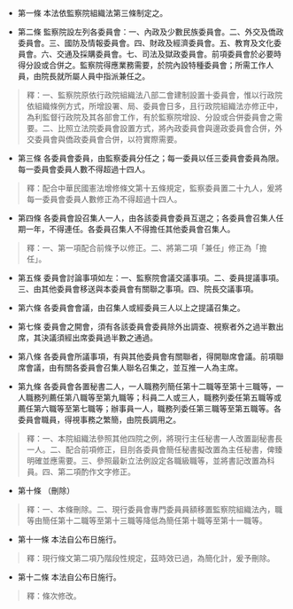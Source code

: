 * 第一條 本法依監察院組織法第三條制定之。

* 第二條 監察院設左列各委員會：一、內政及少數民族委員會。二、外交及僑政委員會。三、國防及情報委員會。四、財政及經濟委員會。五、教育及文化委員會。六、交通及採購委員會。七、司法及獄政委員會。前項委員會於必要時得分設或合併之。監察院得應業務需要，於院內設特種委員會；所需工作人員，由院長就所屬人員中指派兼任之。

> 釋：一、監察院原依行政院組織法八部二會建制設置十委員會，惟以行政院依組織條例方式，所增設署、局、委員會日多，且行政院組織法亦修正中，為利監督行政院及其各部會工作，有於監察院增設、分設或合併委員會之需要。二、比照立法院委員會設置方式，將內政委員會與邊政委員會合併，外交委員會與僑政委員會合併，以符實際需要。

* 第三條 各委員會委員，由監察委員分任之；每一委員以任三委員會委員為限。每一委員會委員人數不得超過十四人。

> 釋：配合中華民國憲法增修條文第十五條規定，監察委員置二十九人，爰將每一委員會委員人數修正為不得超過十四人。

* 第四條 各委員會設召集人一人，由各該委員會委員互選之；各委員會召集人任期一年，不得連任。各委員召集人不得擔任其他委員會召集人。

> 釋：一、第一項配合前條予以修正。二、將第二項「兼任」修正為「擔任」。

* 第五條 委員會討論事項如左：一、監察院會議交議事項。二、委員提議事項。三、由其他委員會移送與本委員會有關聯之事項。四、院長交議事項。

* 第六條 各委員會會議，由召集人或經委員三人以上之提議召集之。

* 第七條 委員會之開會，須有各該委員會委員除外出調查、視察者外之過半數出席，其決議須經出席委員過半數之通過。

* 第八條 各委員會所議事項，有與其他委員會有關聯者，得開聯席會議。前項聯席會議，由有關各委員會召集人聯名召集之，並互推一人為主席。

* 第九條 各委員會各置秘書二人，一人職務列簡任第十二職等至第十三職等，一人職務列薦任第八職等至第九職等；科員二人或三人，職務列委任第五職等或薦任第六職等至第七職等；辦事員一人，職務列委任第三職等至第五職等。各委員會職員，得視事務之繁簡，由院長調用之。

> 釋：一、本院組織法參照其他四院之例，將現行主任秘書一人改置副秘書長一人。二、配合前項修正，目刖各委員會簡任秘書擬改置為主任秘書，俾臻明確並應需要。三、參照最新立法例設定各職級職等，並將書記改置為科員。四、第二項酌作文字修正。

* 第十條 （刪除）

> 釋：一、本條刪除。二、現行委員會專門委員員額移置監察院組織法內，職等由簡任第十二職等至第十三職等降低為簡任第十職等至第十一職等。

* 第十一條 本法自公布日施行。

> 釋：現行條文第二項乃階段性規定，茲時效已過，為簡化計，爰予刪除。

* 第十二條 本法自公布日施行。

> 釋：條次修改。

